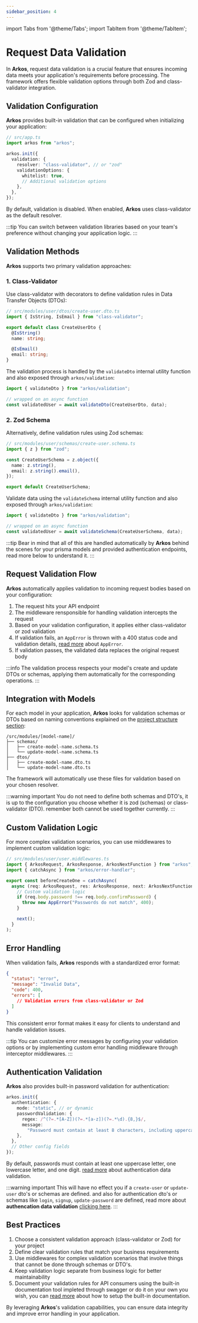 ```yaml
---
sidebar_position: 4
---
```


import Tabs from '@theme/Tabs';
import TabItem from '@theme/TabItem';

# Request Data Validation

In **Arkos**, request data validation is a crucial feature that ensures incoming data meets your application's requirements before processing. The framework offers flexible validation options through both Zod and class-validator integration.

## Validation Configuration

**Arkos** provides built-in validation that can be configured when initializing your application:

```typescript
// src/app.ts
import arkos from "arkos";

arkos.init({
  validation: {
    resolver: "class-validator", // or "zod"
    validationOptions: {
      whitelist: true,
      // Additional validation options
    },
  },
});
```

By default, validation is disabled. When enabled, **Arkos** uses class-validator as the default resolver.

:::tip
You can switch between validation libraries based on your team's preference without changing your application logic.
:::

## Validation Methods

**Arkos** supports two primary validation approaches:

### 1. Class-Validator

Use class-validator with decorators to define validation rules in Data Transfer Objects (DTOs):

```typescript
// src/modules/user/dtos/create-user.dto.ts
import { IsString, IsEmail } from "class-validator";

export default class CreateUserDto {
  @IsString()
  name: string;

  @IsEmail()
  email: string;
}
```

The validation process is handled by the `validateDto` internal utility function and also exposed through `arkos/validation`:

```ts
import { validateDto } from "arkos/validation";

// wrapped on an async function
const validatedUser = await validateDto(CreateUserDto, data);
```

### 2. Zod Schema

Alternatively, define validation rules using Zod schemas:

```typescript
// src/modules/user/schemas/create-user.schema.ts
import { z } from "zod";

const CreateUserSchema = z.object({
  name: z.string(),
  email: z.string().email(),
});

export default CreateUserSchema;
```

Validate data using the `validateSchema` internal utility function and also exposed through `arkos/validation`:

```typescript
import { validateDto } from "arkos/validation";

// wrapped on an async function
const validatedUser = await validateSchema(CreateUserSchema, data);
```

:::tip
Bear in mind that all of this are handled automatically by **Arkos** behind the scenes for your prisma models and provided authentication endpoints, read more below to understand it.
:::

## Request Validation Flow

**Arkos** automatically applies validation to incoming request bodies based on your configuration:

1. The request hits your API endpoint
2. The middleware rensponsible for handling validation intercepts the request
3. Based on your validation configuration, it applies either class-validator or zod validation
4. If validation fails, an `AppError` is thrown with a 400 status code and validation details, [read more](/docs/api-reference/the-app-error-class) about `AppError`.
5. If validation passes, the validated data replaces the original request body

:::info
The validation process respects your model's create and update DTOs or schemas, applying them automatically for the corresponding operations.
:::

## Integration with Models

For each model in your application, **Arkos** looks for validation schemas or DTOs based on naming conventions explained on the [project structure section](/docs/project-structure):

```
/src/modules/[model-name]/
├── schemas/
│   ├── create-model-name.schema.ts
│   └── update-model-name.schema.ts
├── dtos/
│   ├── create-model-name.dto.ts
│   └── update-model-name.dto.ts
```

The framework will automatically use these files for validation based on your chosen resolver.

:::warning important
You do not need to define both schemas and DTO's, it is up to the configuration you choose whether it is zod (schemas) or class-validator (DTO). remember both cannot be used together currently.
:::

## Custom Validation Logic

For more complex validation scenarios, you can use middlewares to implement custom validation logic:

```typescript
// src/modules/user/user.middlewares.ts
import { ArkosRequest, ArkosResponse, ArkosNextFunction } from "arkos";
import { catchAsync } from "arkos/error-handler";

export const beforeCreateOne = catchAsync(
  async (req: ArkosRequest, res: ArkosResponse, next: ArkosNextFunction) => {
    // Custom validation logic
    if (req.body.password !== req.body.confirmPassword) {
      throw new AppError("Passwords do not match", 400);
    }

    next();
  }
);
```

## Error Handling

When validation fails, **Arkos** responds with a standardized error format:

```json
{
  "status": "error",
  "message": "Invalid Data",
  "code": 400,
  "errors": [
    // Validation errors from class-validator or Zod
  ]
}
```

This consistent error format makes it easy for clients to understand and handle validation issues.

:::tip
You can customize error messages by configuring your validation options or by implementing custom error handling middleware through interceptor middlewares.
:::

## Authentication Validation

**Arkos** also provides built-in password validation for authentication:

```ts
arkos.init({
  authentication: {
    mode: "static", // or dynamic
    passwordValidation: {
      regex: /^(?=.*[A-Z])(?=.*[a-z])(?=.*\d).{8,}$/,
      message:
        "Password must contain at least 8 characters, including uppercase, lowercase, and numbers",
    },
  },
  // Other config fields
});
```

By default, passwords must contain at least one uppercase letter, one lowercase letter, and one digit. [read more](/docs/guide/authentication-system/authentication-data-validation) about authentication data validation.

:::warning important
This will have no effect you if a `create-user` or `update-user` dto's or schemas are defined. and also for authentication dto's or schemas like `login`, `signup`, `update-password` are defined, read more about **authencation data validation** [clicking here](/docs/guide/authentication-system/authentication-data-validation).
:::

## Best Practices

1. Choose a consistent validation approach (class-validator or Zod) for your project
2. Define clear validation rules that match your business requirements
3. Use middlewares for complex validation scenarios that involve things that cannot be done through schemas or DTO's.
4. Keep validation logic separate from business logic for better maintainability
5. Document your validation rules for API consumers using the built-in documentation tool impleted through swagger or do it on your own you wish, you can [read more](/docs/core-concepts/built-in-swagger-documenation) about how to setup the built-in documentation.

By leveraging **Arkos**'s validation capabilities, you can ensure data integrity and improve error handling in your application.
